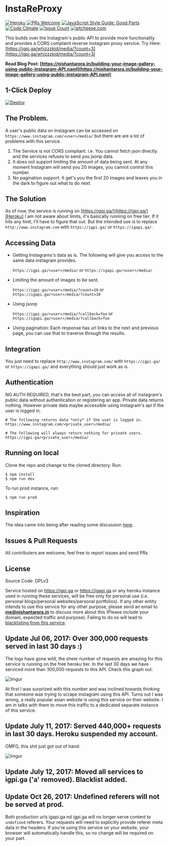 # InstaReProxy

[![Heroku](https://heroku-badge.herokuapp.com/?app=instareproxy&style=flat&root=server_check_hook)](https://igpi.ga/whizzzkid/media/?count=3)
[![PRs Welcome](https://img.shields.io/badge/PRs-welcome-brightgreen.svg?style=flat)](https://github.com/whizzzkid/instagram-reverse-proxy/pulls)
[![JavaScript Style Guide: Good Parts](https://img.shields.io/badge/code%20style-goodparts-brightgreen.svg?style=flat)](https://github.com/dwyl/goodparts "JavaScript The Good Parts")
[![Code Climate](https://lima.codeclimate.com/github/whizzzkid/instagram-reverse-proxy/badges/gpa.svg?style=flat)](https://lima.codeclimate.com/github/whizzzkid/instagram-reverse-proxy)
[![Issue Count](https://lima.codeclimate.com/github/whizzzkid/instagram-reverse-proxy/badges/issue_count.svg?style=flat)](https://lima.codeclimate.com/github/whizzzkid/instagram-reverse-proxy)
[![gitcheese.com](https://s3.amazonaws.com/gitcheese-ui-master/images/badge.svg)](https://www.gitcheese.com/donate/users/1895906/repos/84609248)


This builds over the Instagram's public API to provide more functionality and provides a CORS complaint reverse instagram proxy service. Try Here: [https://igpi.ga/whizzzkid/media/?count=3](https://igpi.ga/whizzzkid/media/?count=3)

**Read Blog Post: [https://nishantarora.in/building-your-image-gallery-using-public-instagram-API.naml](https://nishantarora.in/building-your-image-gallery-using-public-instagram-API.naml)**

## 1-Click Deploy

[![Deploy](https://www.herokucdn.com/deploy/button.svg?style=flat)](https://heroku.com/deploy?template=https://github.com/whizzzkid/instagram-reverse-proxy)

## The Problem.

A user's public data on Instagram can be accessed on `https://www.instagram.com/<user>/media/` but there are are a lot of problems with this service.

  1. The Service is not CORS compliant. i.e. You cannot fetch json directly and the services refuses to send you jsonp data.
  1. It does not support limiting the amount of data being sent. At any moment Instagram will send you 20 images, you cannot control this number.
  1. No pagination support. It get's you the first 20 images and leaves you in the dark to figure out what to do next.

## The Solution

As of now, the service is running on [https://igpi.ga/](https://igpi.ga/)(Heroku) I am not aware about limits, it's basically running on free tier. If it hits any limit, I'll have to figure that out. But the intended use is to replace `http://www.instagram.com` with `https://igpi.ga/` or `https://igapi.ga/`.

## Accessing Data

  * Getting Instagrams's data as is. The following will give you access to the same data instagram provides.

    `https://igpi.ga/<user>/media/` or `https://igapi.ga/<user>/media/`

  * Limiting the amount of images to be sent.

    `https://igpi.ga/<user>/media/?count=10` or `https://igapi.ga/<user>/media/?count=10`

  * Using jsonp

    `https://igpi.ga/<user>/media/?callback=foo` or `https://igapi.ga/<user>/media/?callback=foo`

  * Using pagination: Each response has url links to the next and previous page, you can use that to traverse through the results.

## Integration

You just need to replace `http://www.instagram.com/` with `https://igpi.ga/` or `https://igapi.ga/` and everything should just work as is.

## Authentication

NO AUTH REQUIRED, that's the best part, you can access all of instagram's public data without authentication or registering an app. Private data returns nothing. However private data maybe accessible using instagram's api if the user is logged in.

    # The following returns data *only* if the user is logged in.
    https://www.instagram.com/<private_user>/media/

    # The following will always return nothing for private users.
    https://igpi.ga/<private_user>/media/

## Running on local

Clone the repo and change to the cloned directory. Run:

    $ npm install
    $ npm run dev

To run prod instance, run:

    $ npm run prod


## Inspiration

The idea came into being after reading some discussion [here](http://stackoverflow.com/a/33783840).

## Issues & Pull Requests

All contributers are welcome, feel free to report issues and send PRs

## License

Source Code: GPLv3

Service hosted on https://igpi.ga or https://igapi.ga or any heroku instance used in running these services, will be free only for personal use (i.e. personal blogs/personal websites/personal portfolios). If any other entity intends to use this service for any other purpose, please send an email to **me@nishantarora.in** to discuss more about this (Please include your domain, expected traffic and purpose). Failing to do so will lead to [blacklisting from this service](https://github.com/whizzzkid/instagram-reverse-proxy/blob/master/app.js#L24).

## Update Jul 06, 2017: Over 300,000 requests served in last 30 days :)

The logs have gone wild, the sheer number of requests are amazing for this service is running on the free heroku tier. In the last 30 days we have serviced more than 300,000 requests to this API. Check this graph out:

![Imgur](http://i.imgur.com/vAorSPR.png)

At first I was surprized with this number and was inclined towards thinking that someone was trying to scrape instagram using this API. Turns out I was wrong, a really popular asian website is using this service on their website. I am in talks with them to move this traffic to a dedicated separate instance of this service.

## Update July 11, 2017: Served 440,000+ requests in last 30 days. Heroku suspended my account.

OMFG, this shit just got out of hand:

![Imgur](http://i.imgur.com/pNp7R74.png)

## Update July 12, 2017: Moved all services to igpi.ga ('a' removed). Blacklist added.

## Update Oct 26, 2017: Undefined referers will not be served at prod.

Both production urls igapi.ga nd igpi.ga will no longer serve content to `undefined` referers. Your requests will need to explicitly provide referer meta data in the headers. If you're using this service on your website, your browser will automatically handle this, so no change will be required on your part.
